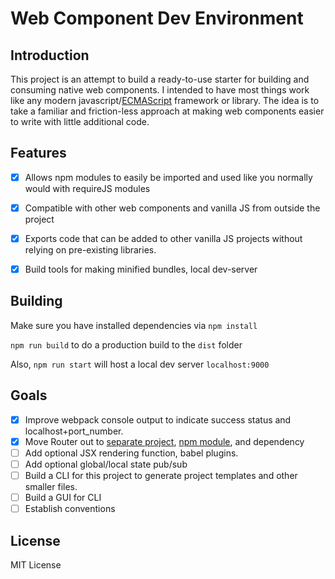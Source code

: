 # Web Component Dev Environment
## Introduction

This project is an attempt to build a ready-to-use starter for building and consuming native web components. 
I intended to have most things work like any modern javascript/[ECMAScript] framework or library. The idea is to take a familiar and friction-less approach at making web components easier to write with little additional code.

## Features
 - [x] Allows npm modules to easily be imported and used like you normally would with requireJS modules
 - [x] Compatible with other web components and vanilla JS from outside the project
 - [x] Exports code that can be added to other vanilla JS projects without relying on pre-existing libraries.
 - [x] Build tools for making minified bundles, local dev-server


## Building
Make sure you have installed dependencies via `npm install`

`npm run build` to do a production build to the `dist` folder

Also, `npm run start` will host a local dev server `localhost:9000`


## Goals

 - [x] Improve webpack console output to indicate success status and localhost+port_number.
 - [x] Move Router out to [separate project](https://github.com/Seanmclem/router-elements), [npm module](https://www.npmjs.com/package/routerelements), and dependency
 - [ ] Add optional JSX rendering function, babel plugins.
 - [ ] Add optional global/local state pub/sub
 - [ ] Build a CLI for this project to generate project templates and other smaller files.
 - [ ] Build a GUI for CLI
 - [ ] Establish conventions

## License
MIT License





[ECMAScript]:<[https://en.wikipedia.org/wiki/ECMAScript](https://en.wikipedia.org/wiki/ECMAScript)>

